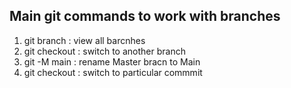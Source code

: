 Main git commands to work with branches
---------------------------------------

1) git branch : view all barcnhes 
2) git checkout <branch name> : switch to another branch
3) git -M main : rename Master bracn to Main
4) git checkout <hash> : switch to particular commmit